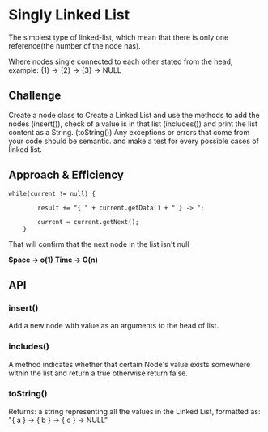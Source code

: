 # Singly Linked List

The simplest type of linked-list, which mean that there is only one reference(the number of the node has).

Where nodes single connected to each other stated from the head, example: {1} -> {2} -> {3} -> NULL

## Challenge

Create a node class to Create a Linked List and use the methods to add the nodes (insert()), check of a value is in that list (includes()) and print the list content as a String. (toString()) Any exceptions or errors that come from your code should be semantic. and make a test for every possible cases of linked list.

## Approach & Efficiency

```
while(current != null) {

        result += "{ " + current.getData() + " } -> ";

        current = current.getNext();
    }
```

That will confirm that the next node in the list isn't null

**Space -> o(1)**
**Time -> O(n)**

## API

### insert()

Add a new node with value as an arguments to the head of list.

### includes()

A method indicates whether that certain Node's value exists somewhere within the list and return a true otherwise return false.

### toString()

Returns: a string representing all the values in the Linked List, formatted as:
"{ a } -> { b } -> { c } -> NULL"
